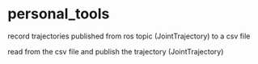 # personal_tools

record trajectories published from ros topic (JointTrajectory) to a csv file

read from the csv file and publish the trajectory (JointTrajectory)
